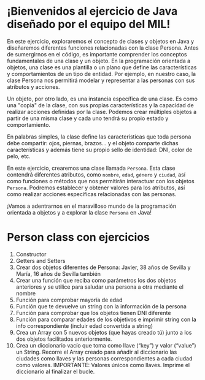 # ¡Bienvenidos al ejercicio de Java diseñado por el equipo del MIL! 

En este ejercicio, exploraremos el concepto de clases y objetos en Java y diseñaremos diferentes funciones relacionadas con la clase Persona.
Antes de sumergirnos en el código, es importante comprender los conceptos fundamentales de una clase y un objeto. En la programación orientada a objetos, una clase es una plantilla o un plano que define las características y comportamientos de un tipo de entidad. Por ejemplo, en nuestro caso, la clase Persona nos permitirá modelar y representar a las personas con sus atributos y acciones.

Un objeto, por otro lado, es una instancia específica de una clase. Es como una "copia" de la clase, con sus propias características y la capacidad de realizar acciones definidas por la clase. Podemos crear múltiples objetos a partir de una misma clase y cada uno tendrá su propio estado y comportamiento.

En palabras simples, la clase define las características que toda persona debe compartir: ojos, piernas, brazos... y el objeto comparte dichas características y además tiene su propio sello de identidad: DNI, color de pelo, etc.

En este ejercicio, crearemos una clase llamada `Persona`. Esta clase contendrá diferentes atributos, como `nombre`, `edad`, `género` y `ciudad`, así como funciones o métodos que nos permitirán interactuar con los objetos `Persona`. Podremos establecer y obtener valores para los atributos, así como realizar acciones específicas relacionadas con las personas.

¡Vamos a adentrarnos en el maravilloso mundo de la programación orientada a objetos y a explorar la clase `Persona` en Java!

# Person class con ejercicios

1. Constructor 
2. Getters and Setters 
3. Crear dos objetos diferentes de Persona: Javier, 38 años de Sevilla y María, 16 años de Sevilla también
4. Crear una función que reciba como parámetros los dos objetos anteriores y se utilice para saludar una persona a otra mediante el nombre
5. Función para comprobar mayoría de edad
6. Función que te devuelve un string con la información de la persona
7. Función  para comprobar que los objetos tienen DNI diferente
8. Función para comparar edades de los objetivos e imprimir string con la info correspondiente (incluir edad convertida a string)
9. Crea un Array con 5 nuevos objetos (que hayas creado tú) junto a los dos objetos facilitados anteriormente.
10. Crea un diccionario vacío que toma como llave (“key”) y valor (“value”) un String. Recorre el Array creado para añadir al diccionario las ciudades como llaves y las personas correspondientes a cada ciudad como valores. IMPORTANTE: Valores únicos como llaves. Imprime el diccionario al finalizar el bucle.
